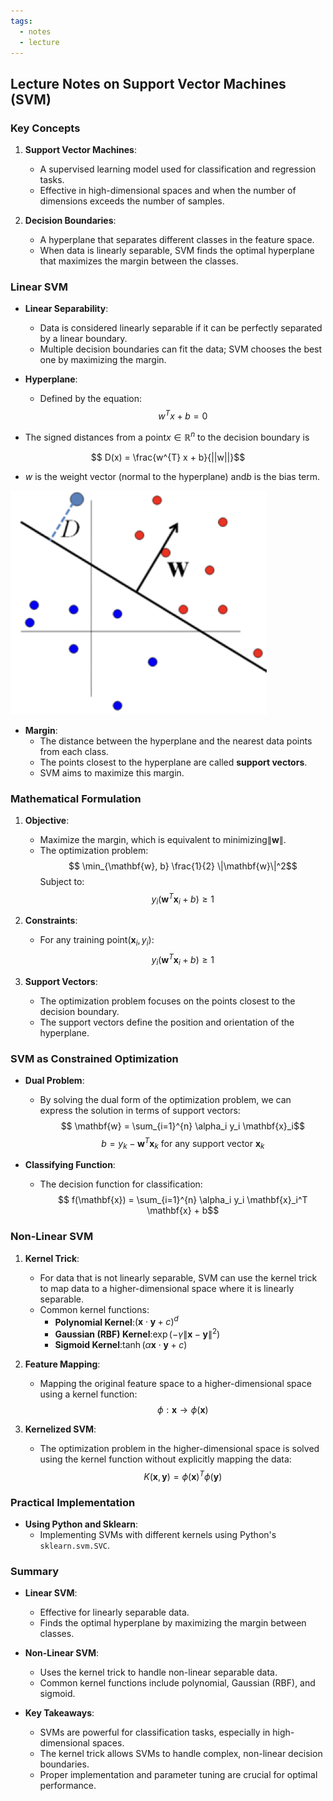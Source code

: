 ```yaml
---
tags:
  - notes
  - lecture
---
```

## Lecture Notes on Support Vector Machines (SVM)

### Key Concepts
1. **Support Vector Machines**:
   - A supervised learning model used for classification and regression tasks.
   - Effective in high-dimensional spaces and when the number of dimensions exceeds the number of samples.

2. **Decision Boundaries**:
   - A hyperplane that separates different classes in the feature space.
   - When data is linearly separable, SVM finds the optimal hyperplane that maximizes the margin between the classes.

### Linear SVM
- **Linear Separability**:
  - Data is considered linearly separable if it can be perfectly separated by a linear boundary.
  - Multiple decision boundaries can fit the data; SVM chooses the best one by maximizing the margin.

- **Hyperplane**:
  - Defined by the equation:
   $$ w^T x + b = 0$$

- The signed distances from a point$x \in \mathbb{R}^n$ to the decision boundary is

$$ D(x) = \frac{w^{T} x + b}{||w||}$$

- $w$ is the weight vector (normal to the hyperplane) and$b$ is the bias term.

![](dist_to_decision_bound.png)

- **Margin**:
  - The distance between the hyperplane and the nearest data points from each class.
  - The points closest to the hyperplane are called **support vectors**.
  - SVM aims to maximize this margin.

### Mathematical Formulation
1. **Objective**:
   - Maximize the margin, which is equivalent to minimizing$\|\mathbf{w}\|$.
   - The optimization problem:
    $$ \min_{\mathbf{w}, b} \frac{1}{2} \|\mathbf{w}\|^2$$
     Subject to:
    $$ y_i (\mathbf{w}^T \mathbf{x}_i + b) \geq 1$$

2. **Constraints**:
   - For any training point$(\mathbf{x}_i, y_i)$:
    $$ y_i (\mathbf{w}^T \mathbf{x}_i + b) \geq 1$$

3. **Support Vectors**:
   - The optimization problem focuses on the points closest to the decision boundary.
   - The support vectors define the position and orientation of the hyperplane.

### SVM as Constrained Optimization
- **Dual Problem**:
  - By solving the dual form of the optimization problem, we can express the solution in terms of support vectors:
   $$ \mathbf{w} = \sum_{i=1}^{n} \alpha_i y_i \mathbf{x}_i$$
   $$ b = y_k - \mathbf{w}^T \mathbf{x}_k \text{ for any support vector } \mathbf{x}_k$$

- **Classifying Function**:
  - The decision function for classification:
   $$ f(\mathbf{x}) = \sum_{i=1}^{n} \alpha_i y_i \mathbf{x}_i^T \mathbf{x} + b$$

### Non-Linear SVM
1. **Kernel Trick**:
   - For data that is not linearly separable, SVM can use the kernel trick to map data to a higher-dimensional space where it is linearly separable.
   - Common kernel functions:
     - **Polynomial Kernel**:$(\mathbf{x} \cdot \mathbf{y} + c)^d$
     - **Gaussian (RBF) Kernel**:$\exp(-\gamma \|\mathbf{x} - \mathbf{y}\|^2)$
     - **Sigmoid Kernel**:$\tanh(\alpha \mathbf{x} \cdot \mathbf{y} + c)$

2. **Feature Mapping**:
   - Mapping the original feature space to a higher-dimensional space using a kernel function:
    $$ \phi: \mathbf{x} \rightarrow \phi(\mathbf{x})$$

3. **Kernelized SVM**:
   - The optimization problem in the higher-dimensional space is solved using the kernel function without explicitly mapping the data:
    $$ K(\mathbf{x}, \mathbf{y}) = \phi(\mathbf{x})^T \phi(\mathbf{y})$$

### Practical Implementation
- **Using Python and Sklearn**:
  - Implementing SVMs with different kernels using Python's `sklearn.svm.SVC`.

### Summary
- **Linear SVM**:
  - Effective for linearly separable data.
  - Finds the optimal hyperplane by maximizing the margin between classes.

- **Non-Linear SVM**:
  - Uses the kernel trick to handle non-linear separable data.
  - Common kernel functions include polynomial, Gaussian (RBF), and sigmoid.

- **Key Takeaways**:
  - SVMs are powerful for classification tasks, especially in high-dimensional spaces.
  - The kernel trick allows SVMs to handle complex, non-linear decision boundaries.
  - Proper implementation and parameter tuning are crucial for optimal performance.
